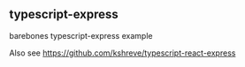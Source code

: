 ## typescript-express
barebones typescript-express example

Also see https://github.com/kshreve/typescript-react-express
